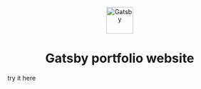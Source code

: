 <p align="center">
  <a href="https://my-portfolio-vincent.vercel.app/">
    <img alt="Gatsby" src="https://www.gatsbyjs.com/Gatsby-Monogram.svg" width="60" />
  </a>
</p>
<h1 align="center">
  Gatsby portfolio website
</h1>
<p>try it here
  <a href="https://my-portfolio-vincent.vercel.app/">
</p>
